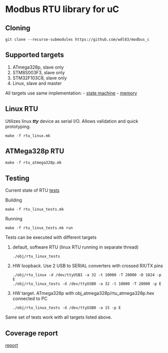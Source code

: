 Modbus RTU library for uC
=========================

Cloning
-------

```console
git clone --recurse-submodules https://github.com/wdl83/modbus_c
```

Supported targets
-----------------

1. ATmega328p, slave only
1. STM8S003F3, slave only
1. STM32F103C8, slave only
1. Linux, slave and master

All targets use same implementation:
    - [state machine](https://github.com/wdl83/modbus_c/blob/master/rtu.c)
    - [memory](https://github.com/wdl83/modbus_c/blob/master/memory.c)

Linux RTU
---------

Utilizes linux ***tty*** device as serial I/O. Allows validation and quick
prototyping.

```console
make -f rtu_linux.mk
```

ATMega328p RTU
--------------

```console
make -f rtu_atmega328p.mk
```

Testing
-------

Current state of RTU [tests](https://github.com/wdl83/modbus_c/blob/master/linux/tests/rtu_tests.c)

Building
```console
make -f rtu_linux_tests.mk
```

Running
```console
make -f rtu_linux_tests.mk run
```

Tests can be executed with different targets

1. default, software RTU (linux RTU running in separate thread)
    ```console
    ./obj/rtu_linux_tests
    ```
1. HW loopback. Use 2 USB to SERIAL converters with crossed RX/TX pins
    ```console
    ./obj/rtu_linux -d /dev/ttyUSB1 -a 32 -t 10000 -T 20000 -D 1024 -p E
    ./obj/rtu_linux_tests -d /dev/ttyUSB0 -a 32 -t 10000 -T 20000 -p E
    ```
1. HW target. ATmega328p  with obj_atmega328p/rtu_atmega328p.hex connected to PC
    ```console
    ./obj/rtu_linux_tests -d /dev/ttyUSB0 -a 15 -p E
    ```

Same set of tests work with all targets listed above.

Coverage report
---------------

[report](https://wdl83.github.io/modbus_c)
